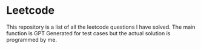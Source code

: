 # Leetcode

This repository is a list of all the leetcode questions I have solved. The main function is GPT Generated for test cases but the actual solution is programmed by me.

